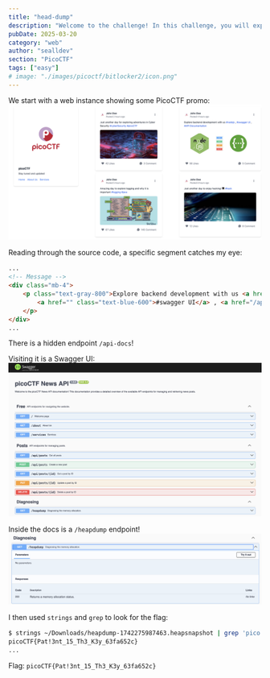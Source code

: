 ```yaml
---
title: "head-dump"
description: "Welcome to the challenge! In this challenge, you will explore a web application and find an endpoint that exposes a file containing a hidden flag. The application is a simple blog website where you can read articles about various topics, including an article about API Documentation. Your goal is to explore the application and find the endpoint that generates files holding the server’s memory, where a secret flag is hidden.\n\nHint: Explore backend development with us\nHint: The head was dumped."
pubDate: 2025-03-20
category: "web"
author: "sealldev"
section: "PicoCTF"
tags: ["easy"]
# image: "./images/picoctf/bitlocker2/icon.png"
---
```


We start with a web instance showing some PicoCTF promo:
![home.png](images/picoctf/headdump/home.png)

Reading through the source code, a specific segment catches my eye:
```html
...
<!-- Message -->
<div class="mb-4">
    <p class="text-gray-800">Explore backend development with us <a href="" class="text-blue-600">#nodejs</a> ,
        <a href="" class="text-blue-600">#swagger UI</a> , <a href="/api-docs" class="text-blue-600 hover:underline">#API Documentation</a> 
    </p>
</div>
...
```

There is a hidden endpoint `/api-docs`!

Visiting it is a Swagger UI:
![swagger.png](images/picoctf/headdump/swagger.png)

Inside the docs is a `/heapdump` endpoint!
![heapdump.png](images/picoctf/headdump/heapdump.png)

I then used `strings` and `grep` to look for the flag:
```bash
$ strings ~/Downloads/heapdump-1742275987463.heapsnapshot | grep 'pico'
picoCTF{Pat!3nt_15_Th3_K3y_63fa652c}
...
```

Flag: `picoCTF{Pat!3nt_15_Th3_K3y_63fa652c}`
